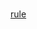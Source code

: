 #
[rule](https://github.com/WillaFan/Software-engineering-papers-and-tools/blob/main/topics/rule.md)
